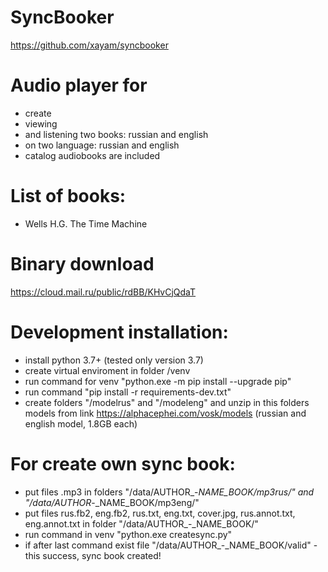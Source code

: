# SyncBooker

https://github.com/xayam/syncbooker

# Audio player for
- create
- viewing
- and listening two books: russian and english 
- on two language: russian and english
- catalog audiobooks are included

# List of books:
- Wells H.G. The Time Machine 

# Binary download
https://cloud.mail.ru/public/rdBB/KHvCjQdaT

# Development installation:
- install python 3.7+ (tested only version 3.7)
- create virtual enviroment in folder /venv
- run command for venv "python.exe -m pip install --upgrade pip"
- run command "pip install -r requirements-dev.txt"
- create folders "/modelrus" and "/modeleng"
  and unzip in this folders models from link https://alphacephei.com/vosk/models (russian and english model, 1.8GB each)
  
# For create own sync book:
- put files .mp3 in folders "/data/AUTHOR_-_NAME_BOOK/mp3rus/" and "/data/AUTHOR_-_NAME_BOOK/mp3eng/"
- put files rus.fb2, eng.fb2, rus.txt, eng.txt, cover.jpg, rus.annot.txt, eng.annot.txt in folder "/data/AUTHOR_-_NAME_BOOK/"
- run command in venv "python.exe createsync.py"
- if after last command exist file "/data/AUTHOR_-_NAME_BOOK/valid" - this success, sync book created!
